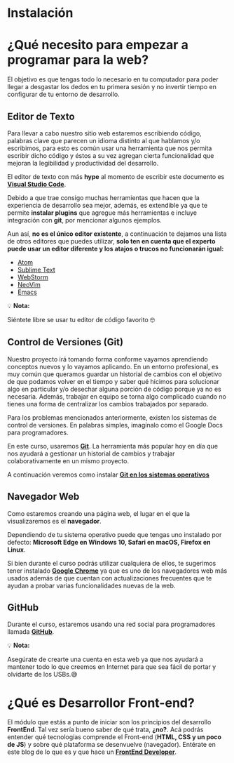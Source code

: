 # Instalación

# ¿Qué necesito para empezar a programar para la web?

El objetivo es que tengas todo lo necesario en tu computador para poder llegar a desgastar los dedos en tu primera sesión  y no invertir tiempo en configurar de tu entorno de desarrollo.

 ## Editor de Texto

Para llevar a cabo nuestro sitio web estaremos escribiendo código, palabras clave que parecen un idioma distinto al que hablamos y/o escribimos, para esto es común usar una herramienta que nos permita escribir dicho código y éstos a su vez agregan cierta funcionalidad que mejoran la legibilidad y productividad del desarrollo.

El editor de texto con más **hype** al momento de escribir este documento es **[Visual Studio Code](https://code.visualstudio.com/)**.

Debido a que trae consigo muchas herramientas que hacen que la experiencia de desarrollo sea mejor, además, es extendible ya que te permite **instalar plugins** que agregue más herramientas e incluye integración con **git**, por mencionar algunos ejemplos.

Aun así, **no es el único editor existente**, a continuación te dejamos una lista de otros editores que puedes utilizar, **solo ten en cuenta que el experto puede usar un editor diferente y los atajos o trucos no funcionarán igual:**

+ [Atom](https://atom.io/)
+ [Sublime Text](https://www.sublimetext.com/)
+ [WebStorm](https://www.jetbrains.com/webstorm/)
+ [NeoVim](https://www.jetbrains.com/webstorm/)
+ [Emacs](https://www.gnu.org/software/emacs/)

💡 **Nota:**

Siéntete libre se usar tu editor de código favorito 🤓

 ## Control de Versiones (Git)

Nuestro proyecto irá tomando forma conforme vayamos aprendiendo conceptos nuevos y lo vayamos aplicando. En un entorno profesional, es muy común que queramos guardar un historial de cambios con el objetivo de que podamos volver en el tiempo y saber qué hicimos para solucionar algo en particular y/o desechar alguna porción de código porque ya no es necesaria. Además, trabajar en equipo se torna algo complicado cuando no tienes una forma de centralizar los cambios trabajados por separado.

Para los problemas mencionados anteriormente, existen los sistemas de control de versiones. En palabras simples, imagínalo como el Google Docs para programadores.

En este curso, usaremos **[Git](https://git-scm.com/)**. La herramienta más popular hoy en día que nos ayudará a gestionar un historial de cambios y trabajar colaborativamente en un mismo proyecto.

A continuación veremos como instalar **[Git en los sistemas operativos](https://medium.com/laboratoria-how-to/cómo-instalar-git-368c78187b51)**

## Navegador Web
Como estaremos creando una página web, el lugar en el que la visualizaremos es el **navegador**.

Dependiendo de tu sistema operativo puede que tengas uno instalado por defecto: **Microsoft Edge en Windows 10, Safari en macOS, Firefox en Linux**.

Si bien durante el curso podrás utilizar cualquiera de ellos, te sugerimos tener instalado **[Google Chrome](https://www.google.com/chrome/)** ya que es uno de los navegadores web más usados además de que cuentan con actualizaciones frecuentes que te ayudan a probar varias funcionalidades nuevas de la web.

 ## GitHub

Durante el curso, estaremos usando una red social para programadores llamada **[GitHub](https://github.com/)**.

💡 **Nota:**

 Asegúrate de crearte una cuenta en esta web ya que nos ayudará a mantener todo lo que creemos en Internet para que sea fácil de portar y olvidarte de los USBs.😅

# ¿Qué es Desarrollor Front-end?

El módulo que estás a punto de iniciar son los principios del desarrollo **FrontEnd**. Tal vez sería bueno saber de qué trata, **¿no?**. Acá podrás entender qué tecnologías comprende el Front-end (**HTML, CSS y un poco de JS**) y sobre qué plataforma se desenvuelve (navegador).
Entérate en este blog de lo que es y que hace un **[FrontEnd Developer](https://medium.com/@ivandevp/92659a91434f)**.
